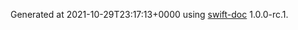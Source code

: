 Generated at 2021-10-29T23:17:13+0000 using [swift-doc](https://github.com/SwiftDocOrg/swift-doc) 1.0.0-rc.1.
